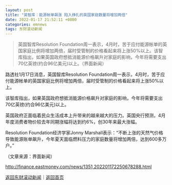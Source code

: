 ```yaml
---
layout: post
title: "英智库：能源帐单飙涨 陷入挣扎的英国家庭数量将增加两倍"
date: 2022-01-17 21:52:11 +0800
categories: emnews
tags: 东财滚动新闻
---
```

> 英国智库Resolution Foundation周一表示，4月时，苦于应付能源帐单的英国家庭比例将增加两倍，届时受管制的价格看起来将上涨50%以上。该智库指出，如果英国政府想抵消能源价格飙升对家庭的影响，今年将需要支出70亿英镑(约合96亿美元)以上。（界面新闻）

<p>路透社1月17日消息，英国智库Resolution Foundation周一表示，4月时，苦于应付能源帐单的英国家庭比例将增加两倍，届时受管制的价格看起来将上涨50%以上。</p>
 <p>该智库指出，如果英国政府想抵消能源价格飙升对家庭的影响，今年将需要支出70亿英镑(约合96亿美元)以上。</p>
 <p>英国政府正面临着民众生活成本上升带来的越来越大的压力。英国央行预测，4月年度消费者物价较去年同期涨幅将达到约6%，创30年来最大涨幅。</p>
 <p>Resolution Foundation经济学家Jonny Marshall表示：“不断上涨的天然气价格导致能源账单飙升，今年夏天面临燃料压力的家庭数量将增加两倍，达到600多万户。”</p><p class="em_media">（文章来源：界面新闻）</p>

<http://finance.eastmoney.com/news/1351,202201172250678288.html>

[返回东财滚动新闻](//finews.withounder.com/emnews/)｜[返回首页](//finews.withounder.com/)